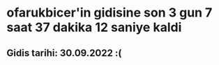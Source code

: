 # ofarukbicer'in gidisine son 3 gun 7 saat 37 dakika 12 saniye kaldi

## Gidis tarihi: 30.09.2022 :(